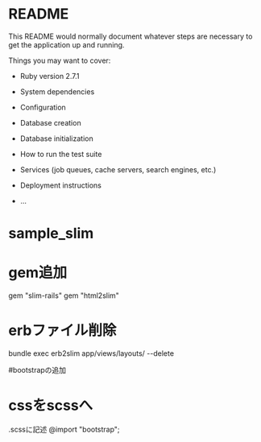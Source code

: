 # README

This README would normally document whatever steps are necessary to get the
application up and running.

Things you may want to cover:

* Ruby version
2.7.1
* System dependencies

* Configuration

* Database creation

* Database initialization

* How to run the test suite

* Services (job queues, cache servers, search engines, etc.)

* Deployment instructions

* ...
# sample_slim

# gem追加
gem "slim-rails"
gem "html2slim"

# erbファイル削除
bundle exec erb2slim app/views/layouts/ --delete

#bootstrapの追加

# cssをscssへ
.scssに記述
@import "bootstrap";










